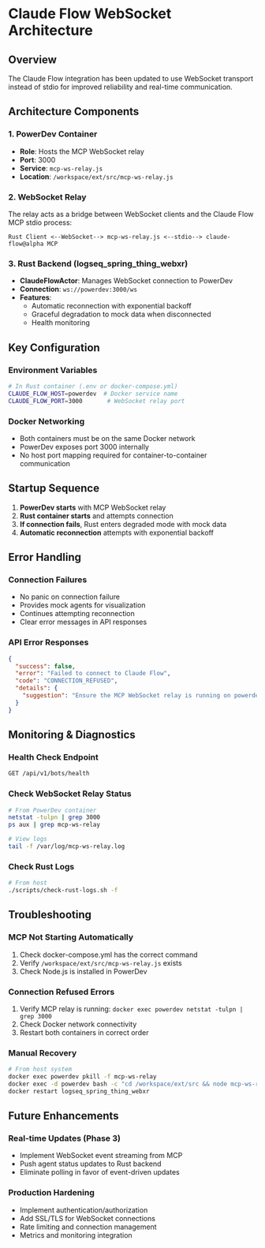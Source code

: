 # Claude Flow WebSocket Architecture

## Overview
The Claude Flow integration has been updated to use WebSocket transport instead of stdio for improved reliability and real-time communication.

## Architecture Components

### 1. PowerDev Container
- **Role**: Hosts the MCP WebSocket relay
- **Port**: 3000
- **Service**: `mcp-ws-relay.js`
- **Location**: `/workspace/ext/src/mcp-ws-relay.js`

### 2. WebSocket Relay
The relay acts as a bridge between WebSocket clients and the Claude Flow MCP stdio process:
```
Rust Client <--WebSocket--> mcp-ws-relay.js <--stdio--> claude-flow@alpha MCP
```

### 3. Rust Backend (logseq_spring_thing_webxr)
- **ClaudeFlowActor**: Manages WebSocket connection to PowerDev
- **Connection**: `ws://powerdev:3000/ws`
- **Features**: 
  - Automatic reconnection with exponential backoff
  - Graceful degradation to mock data when disconnected
  - Health monitoring

## Key Configuration

### Environment Variables
```bash
# In Rust container (.env or docker-compose.yml)
CLAUDE_FLOW_HOST=powerdev  # Docker service name
CLAUDE_FLOW_PORT=3000       # WebSocket relay port
```

### Docker Networking
- Both containers must be on the same Docker network
- PowerDev exposes port 3000 internally
- No host port mapping required for container-to-container communication

## Startup Sequence

1. **PowerDev starts** with MCP WebSocket relay
2. **Rust container starts** and attempts connection
3. **If connection fails**, Rust enters degraded mode with mock data
4. **Automatic reconnection** attempts with exponential backoff

## Error Handling

### Connection Failures
- No panic on connection failure
- Provides mock agents for visualization
- Continues attempting reconnection
- Clear error messages in API responses

### API Error Responses
```json
{
  "success": false,
  "error": "Failed to connect to Claude Flow",
  "code": "CONNECTION_REFUSED",
  "details": {
    "suggestion": "Ensure the MCP WebSocket relay is running on powerdev:3000"
  }
}
```

## Monitoring & Diagnostics

### Health Check Endpoint
```bash
GET /api/v1/bots/health
```

### Check WebSocket Relay Status
```bash
# From PowerDev container
netstat -tulpn | grep 3000
ps aux | grep mcp-ws-relay

# View logs
tail -f /var/log/mcp-ws-relay.log
```

### Check Rust Logs
```bash
# From host
./scripts/check-rust-logs.sh -f
```

## Troubleshooting

### MCP Not Starting Automatically
1. Check docker-compose.yml has the correct command
2. Verify `/workspace/ext/src/mcp-ws-relay.js` exists
3. Check Node.js is installed in PowerDev

### Connection Refused Errors
1. Verify MCP relay is running: `docker exec powerdev netstat -tulpn | grep 3000`
2. Check Docker network connectivity
3. Restart both containers in correct order

### Manual Recovery
```bash
# From host system
docker exec powerdev pkill -f mcp-ws-relay
docker exec -d powerdev bash -c "cd /workspace/ext/src && node mcp-ws-relay.js > /var/log/mcp-ws-relay.log 2>&1"
docker restart logseq_spring_thing_webxr
```

## Future Enhancements

### Real-time Updates (Phase 3)
- Implement WebSocket event streaming from MCP
- Push agent status updates to Rust backend
- Eliminate polling in favor of event-driven updates

### Production Hardening
- Implement authentication/authorization
- Add SSL/TLS for WebSocket connections
- Rate limiting and connection management
- Metrics and monitoring integration
